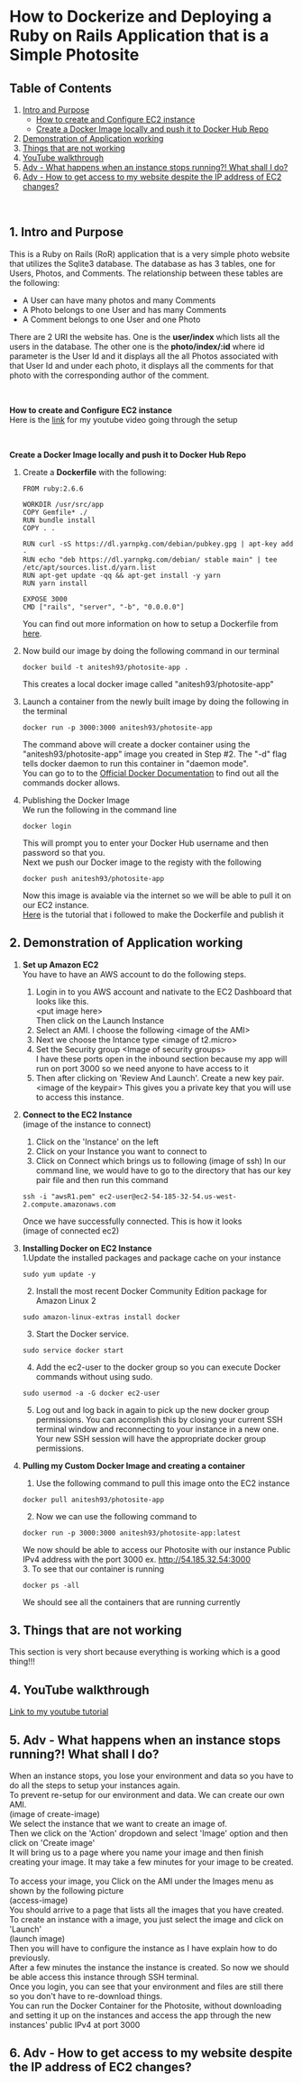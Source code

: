 # How to Dockerize and Deploying a Ruby on Rails Application that is a Simple Photosite

## Table of Contents
1. [Intro and Purpose](#1-intro-and-purpose)
	  - [How to create and Configure EC2 instance](#create-ec2)
	  - [Create a Docker Image locally and push it to Docker Hub Repo](#create-docker-container)
2. [Demonstration of Application working](#2-demonstration-of-application-working)
3. [Things that are not working](#3-things-that-are-not-working)
4. [YouTube walkthrough](#4-youtube-walkthrough)
5. [Adv - What happens when an instance stops running?! What shall I do?](#5-adv---what-happens-when-an-instance-stops-running-what-shall-i-do)
6. [Adv - How to get access to my website despite the IP address of EC2 changes?](#6-adv---how-to-get-access-to-my-website-despite-the-ip-address-of-ec2-changes)

<br>

## 1. Intro and Purpose

This is a Ruby on Rails (RoR) application that is a very simple photo website that utilizes the Sqlite3 database. The database as has 3 tables, one for Users, Photos, and Comments. The relationship between these tables are the following:<br>
  * A User can have many photos and many Comments
  * A Photo belongs to one User and has many Comments
  * A Comment belongs to one User and one Photo<br>

There are 2 URI the website has. One is the **user/index** which lists all the users in the database. The other one is the **photo/index/:id** where id parameter is the User Id and it displays all the all Photos associated with that User Id and under each photo, it displays all the comments for that photo with the corresponding author of the comment.<br>

<a name = "create-ec2" /> <br>

**How to create and Configure EC2 instance** <br>
Here is the [link][youtube link to create and configure EC2] for my youtube video going through the setup <br>

<a name = "create-docker-container" /> <br>

**Create a Docker Image locally and push it to Docker Hub Repo** <br>

1. Create a **Dockerfile** with the following: <br>
	```
	FROM ruby:2.6.6

	WORKDIR /usr/src/app
	COPY Gemfile* ./
	RUN bundle install
	COPY . .

	RUN curl -sS https://dl.yarnpkg.com/debian/pubkey.gpg | apt-key add -
	RUN echo "deb https://dl.yarnpkg.com/debian/ stable main" | tee /etc/apt/sources.list.d/yarn.list
	RUN apt-get update -qq && apt-get install -y yarn
	RUN yarn install

	EXPOSE 3000
	CMD ["rails", "server", "-b", "0.0.0.0"]
	```
	You can find out more information on how to setup a Dockerfile from [here](https://docs.docker.com/develop/develop-images/dockerfile_best-practices/).<br>

2. Now build our image by doing the following command in our terminal<br>
	```
	docker build -t anitesh93/photosite-app .
	```
	This creates a local docker image called "anitesh93/photosite-app"<br>

3. Launch a container from the newly built image by doing the following in the terminal<br>
	```
	docker run -p 3000:3000 anitesh93/photosite-app
	```
	The command above will create a docker container using the "anitesh93/photosite-app" image you created in Step #2. The "-d" flag tells docker daemon to run this container in "daemon mode". <br>
	You can go to to the [Official Docker Documentation](https://docs.docker.com/engine/reference/commandline/docker/) to find out all the commands docker allows.<br>
4. Publishing the Docker Image <br>
	We run the following in the command line<br>
	```
	docker login
	```
	This will prompt you to enter your Docker Hub username and then password so that you. <br>
	Next we push our Docker image to the registy with the following<br>
	```
	docker push anitesh93/photosite-app
	```
	Now this image is avaiable via the internet so we will be able to pull it on our EC2 instance.<br>
	[Here](https://reflectoring.io/aws-deploy-docker-image-via-web-console/) is the tutorial that i followed to make the Dockerfile and publish it<br>


## 2. Demonstration of Application working
1. **Set up Amazon EC2** <br>
	You have to have an AWS account to do the following steps.
	1. Login in to you AWS account and nativate to the EC2 Dashboard that looks like this.<br>
		\<put image here\> <br>
		Then click on the Launch Instance
	2. Select an AMI. I choose the following
		\<image of the AMI\> <br>
	3. Next we choose the Intance type
		\<image of t2.micro\> <br>
	4. Set the Security group
		\<Image of security groups\> <br>
		I have these ports open in the inbound section because my app will run on port 3000 so we need anyone to have access to it
	5. Then after clicking on 'Review And Launch'. Create a new key pair.
		\<image of the keypair\>
		This gives you a private key that you will use to access this instance.
2. **Connect to the EC2 Instance** <br>
	(image of the instance to connect)
	1. Click on the 'Instance' on the left
	2. Click on your Instance you want to connect to
	3. Click on Connect which brings us to following
	(image of ssh)
	In our command line, we would have to go to the directory that has our key pair file and then run this command <br>
	```
	ssh -i "awsR1.pem" ec2-user@ec2-54-185-32-54.us-west-2.compute.amazonaws.com
	```
	Once we have successfully connected. This is how it looks <br>
	(image of connected ec2)
	<br>
3. **Installing Docker on EC2 Instance** <br>
	1.Update the installed packages and package cache on your instance
	```
	sudo yum update -y
	```
	2. Install the most recent Docker Community Edition package for Amazon Linux 2
	```
	sudo amazon-linux-extras install docker
	```
	3. Start the Docker service.
	```
	sudo service docker start
	```
	4. Add the ec2-user to the docker group so you can execute Docker commands without using sudo.
	```
	sudo usermod -a -G docker ec2-user
	```
	5. Log out and log back in again to pick up the new docker group permissions. You can accomplish this by closing your current SSH terminal window and reconnecting to your instance in a new one. Your new SSH session will have the appropriate docker group permissions.

4. **Pulling my Custom Docker Image and creating a container**
	1. Use the following command to pull this image onto the EC2 instance
	```
	docker pull anitesh93/photosite-app
	```
	2. Now we can use the following command to 
	```
	docker run -p 3000:3000 anitesh93/photosite-app:latest
	```
	We now should be able to access our Photosite with our instance Public IPv4 address with the port 3000 ex. http://54.185.32.54:3000 <br>
	3. To see that our container is running
	```
	docker ps -all
	```
	We should see all the containers that are running currently<br>
	
## 3. Things that are not working
This section is very short because everything is working which is a good thing!!!

## 4. YouTube walkthrough
[Link to my youtube tutorial](https://youtu.be/PBpXgQWBLyA)
## 5. Adv - What happens when an instance stops running?! What shall I do?
When an instance stops, you lose your environment and data so you have to do all the steps to setup your instances again.<br>
To prevent re-setup for our environment and data. We can create our own AMI.<br>
(image of create-image)<br>
We select the instance that we want to create an image of. <br>
Then we click on the 'Action' dropdown and select 'Image' option and then click on 'Create image'<br>
It will bring us to a page where you name your image and then finish creating your image. It may take a few minutes for your image to be created.<br>
<br>
To access your image, you Click on the AMI under the Images menu as shown by the following picture<br>
(access-image)<br>
You should arrive to a page that lists all the images that you have created.<br>
To create an instance with a image, you just select the image and click on 'Launch'<br>
(launch image)<br>
Then you will have to configure the instance as I have explain how to do previously.<br>
After a few minutes the instance the instance is created. So now we should be able access this instance through SSH terminal.<br>
Once you login, you can see that your environment and files are still there so you don't have to re-download things.<br>
You can run the Docker Container for the Photosite, without downloading and setting it up on the instances and access the app through the new instances' public IPv4 at port 3000<br>
	

## 6. Adv - How to get access to my website despite the IP address of EC2 changes?


[youtube link to create and configure EC2]: https://youtu.be/PBpXgQWBLyA
